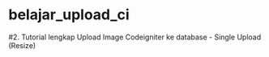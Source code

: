 # belajar_upload_ci


#2. Tutorial lengkap Upload Image Codeigniter ke database - Single Upload (Resize)